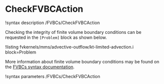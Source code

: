 # CheckFVBCAction

!syntax description /FVBCs/CheckFVBCAction

Checking the integrity of finite volume boundary conditions can be requested in the
`[Problem]` block as shown below.

!listing fvkernels/mms/advective-outflow/kt-limited-advection.i block=Problem

More information about finite volume boundary conditions may be found on the
[FVBCs syntax documentation](syntax/FVBCs/index.md).

!syntax parameters /FVBCs/CheckFVBCAction
